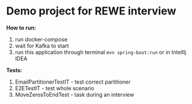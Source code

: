 # Demo project for REWE interview

**How to run:** 
1) run docker-compose
2) wait for Kafka to start
3) run this application through terminal `mvn spring-boot:run` or in IntellIj IDEA

**Tests:**
1) EmailPartitionerTestIT - test correct partitioner
2) E2ETestIT - test whole scenario
3) MoveZerosToEndTest - task during an interview 



